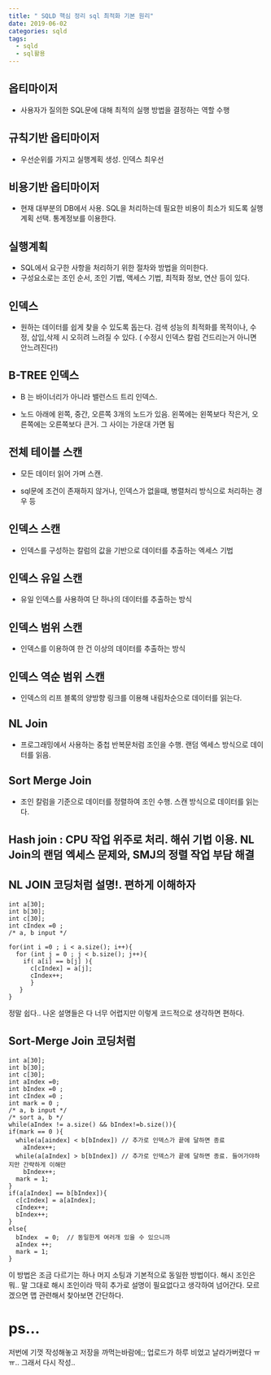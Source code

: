 ```yaml
---
title: " SQLD 핵심 정리 sql 최적화 기본 원리"
date: 2019-06-02
categories: sqld
tags: 
  - sqld
  - sql활용
---
```


## 옵티마이저 
 - 사용자가 질의한 SQL문에 대해 최적의 실행 방법을 결정하는 역할 수행
 
 
## 규칙기반 옵티마이저
 - 우선순위를 가지고 실행계획 생성. 인덱스 최우선
 
## 비용기반 옵티마이저
 - 현재 대부분의 DB에서 사용. SQL을 처리하는데 필요한 비용이 최소가 되도록 실행계획 선택. 통계정보를 이용한다.
 
## 실행계획
 - SQL에서 요구한 사항을 처리하기 위한 절차와 방법을 의미한다.
 - 구성요소로는 조인 순서, 조인 기법, 액세스 기법, 최적화 정보, 연산 등이 있다.
 
## 인덱스
 - 원하는 데이터를 쉽게 찾을 수 있도록 돕는다. 검색 성능의 최적화를 목적이나, 수정, 삽입,삭제 시 
 오히려 느려질 수 있다. ( 수정시 인덱스 칼럼 건드리는거 아니면 안느려진다!)
 
## B-TREE 인덱스
 - B 는 바이너리가 아니라 밸런스드 트리 인덱스.
 
 - 노드 아래에 왼쪽, 중간, 오른쪽 3개의 노드가 있음. 왼쪽에는 왼쪽보다 작은거, 오른쪽에는 오른쪽보다 큰거. 그 사이는 가운대
 가면 됨
 
## 전체 테이블 스캔
 - 모든 데이터 읽어 가며 스캔. 
 
 - sql문에 조건이 존재하지 않거나, 인덱스가 없을떄, 병렬처리 방식으로 처리하는 경우 등
 
## 인덱스 스캔 
 - 인덱스를 구성하는 칼럼의 값을 기반으로 데이터를 추출하는 엑세스 기법
 
## 인덱스 유일 스캔
 - 유일 인덱스를 사용하여 단 하나의 데이터를 추출하는 방식
 
## 인덱스 범위 스캔
 - 인덱스를 이용하여 한 건 이상의 데이터를 추출하는 방식 

## 인덱스 역순 범위 스캔
 - 인덱스의 리프 블록의 양방향 링크를 이용해 내림차순으로 데이터를 읽는다.
 
## NL Join
 - 프로그래밍에서 사용하는 중첩 반복문처럼 조인을 수행. 랜덤 엑세스 방식으로 데이터를 읽음. 
 
## Sort Merge Join
 - 조인 칼럼을 기준으로 데이터를 정렬하여 조인 수행. 스캔 방식으로 데이터를 읽는다.
 
## Hash join : CPU 작업 위주로 처리. 해쉬 기법 이용. NL Join의 랜덤 엑세스 문제와, SMJ의 정렬 작업 부담 해결

## NL JOIN 코딩처럼 설명!. 편하게 이해하자
```
int a[30];
int b[30];
int c[30];
int cIndex =0 ;
/* a, b input */

for(int i =0 ; i < a.size(); i++){
  for (int j = 0 ; j < b.size(); j++){
    if( a[i] == b[j] ){
      c[cIndex] = a[j];
      cIndex++;
      }
   }
}
```
정말 쉽다.. 나온 설명들은 다 너무 어렵지만 이렇게 코드적으로 생각하면 편하다.

## Sort-Merge Join 코딩처럼 
```
int a[30];
int b[30];
int c[30];
int aIndex =0;
int bIndex =0 ;
int cIndex =0 ;
int mark = 0 ;
/* a, b input */
/* sort a, b */
while(aIndex != a.size() && bIndex!=b.size()){
if(mark == 0 ){
  while(a[aindex] < b[bIndex]) // 추가로 인덱스가 끝에 달하면 종료
    aIndex++;
  while(a[aIndex] > b[bIndex]) // 추가로 인덱스가 끝에 달하면 종료. 들어가야하지만 간략하게 이해만
    bIndex++;
  mark = 1;
}
if(a[aIndex] == b[bIndex]){
  c[cIndex] = a[aIndex];
  cIndex++;
  bIndex++;
}
else{
  bIndex  = 0;  // 동일한게 여러개 있을 수 있으니까
  aIndex ++;
  mark = 1;
}
```

이 방법은 조금 다르기는 하나 머지 소팅과 기본적으로 동일한 방법이다.  해시 조인은 뭐.. 말 그대로 해시 조인이라
딱히 추가로 설명이 필요없다고 생각하여 넘어간다. 모르겠으면 맵 관련해서 찾아보면 간단하다.




# ps...
저번에 기껏 작성해놓고 저장을 까먹는바람에;; 업로드가 하루 비었고 날라가버렸다 ㅠㅠ.. 그래서 다시 작성..
